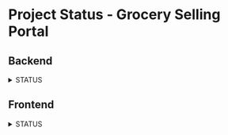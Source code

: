 # Project Status - Grocery Selling Portal

## Backend

<details>
  <summary>STATUS</summary>
  
  - [ ] Database design
  - [ ] API development
  - [ ] Authentication
  - [ ] Unit testing
  - [ ] Integration testing
  - [ ] Deployment
  
</details>

## Frontend

<details>
  <summary>STATUS</summary>
  
  - [x] Static components created ( 75% )
  - [x] Responsive design ( 75% )
  - [x] Routing implemented ( 80% )
  - [x] State management ( 10% )
  - [ ] Integration with Backend
  - [ ] Unit testing
  - [ ] Deployment
  
</details>
